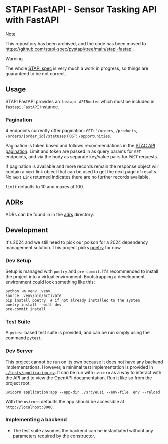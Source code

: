 # STAPI FastAPI - Sensor Tasking API with FastAPI

> [!NOTE]
> This repository has been archived, and the code has been moved to https://github.com/stapi-spec/pystapi/tree/main/stapi-fastapi.

> [!WARNING]
> The whole [STAPI spec] is very much a work in progress, so things are
guaranteed to be not correct.

## Usage

STAPI FastAPI provides an `fastapi.APIRouter` which must be included in
`fastapi.FastAPI` instance.

### Pagination

4 endpoints currently offer pagination:
`GET`: `'/orders`, `/products`, `/orders/{order_id}/statuses`
`POST`: `/opportunities`.

Pagination is token based and follows recommendations in the [STAC API pagination].
Limit and token are passed in as query params for `GET` endpoints, and via the body as
separate key/value pairs for `POST` requests.

If pagination is available and more records remain the response object will contain a
`next` link object that can be used to get the next page of results. No `next` `Link`
returned indicates there are no further records available.

`limit` defaults to 10 and maxes at 100.

## ADRs

ADRs can be found in in the [adrs](./adrs/README.md) directory.

## Development

It's 2024 and we still need to pick our poison for a 2024 dependency management
solution. This project picks [poetry] for now.

### Dev Setup

Setup is managed with `poetry` and `pre-commit`. It's recommended to install
the project into a virtual environment. Bootstrapping a development environment
could look something like this:

```commandline
python -m venv .venv
source .venv/bin/activate
pip install poetry  # if not already installed to the system
poetry install --with dev
pre-commit install
```

### Test Suite

A `pytest` based test suite is provided, and can be run simply using the
command `pytest`.

### Dev Server

This project cannot be run on its own because it does not have any backend
implementations. However, a minimal test implementation is provided in
[`./tests/application.py`](./tests/application.py). It can be run with
`uvicorn` as a way to interact with the API and to view the OpenAPI
documentation. Run it like so from the project root:

```commandline
uvicorn application:app --app-dir ./src/eusi --env-file .env --reload
```

With the `uvicorn` defaults the app should be accessible at
`http://localhost:8000`.

### Implementing a backend

- The test suite assumes the backend can be instantiated without any parameters
  required by the constructor.

[STAPI spec]: https://github.com/stapi-spec/stapi-spec
[poetry]: https://python-poetry.org/
[STAC API pagination]: https://github.com/radiantearth/stac-api-spec/blob/release/v1.0.0/item-search/examples.md#paging-examples
